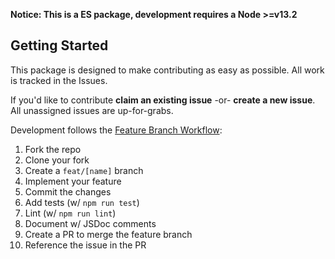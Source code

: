 **Notice: This is a ES package, development requires a Node >=v13.2**

## Getting Started

This package is designed to make contributing as easy as possible. All work is tracked in the Issues.

If you'd like to contribute **claim an existing issue** -or- **create a new issue**. All unassigned issues are up-for-grabs.

Development follows the [Feature Branch Workflow][feature-workflow]:

1. Fork the repo
2. Clone your fork
3. Create a `feat/[name]` branch
4. Implement your feature
5. Commit the changes
6. Add tests (w/ `npm run test`)
7. Lint (w/ `npm run lint`)
8. Document w/ JSDoc comments
9. Create a PR to merge the feature branch
10. Reference the issue in the PR

[feature-workflow]: https://www.atlassian.com/git/tutorials/comparing-workflows/feature-branch-workflow
